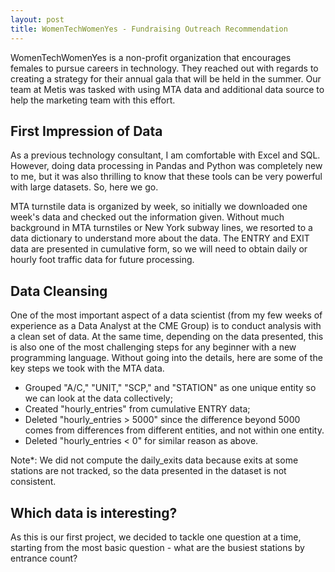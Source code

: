 ```yaml
---
layout: post
title: WomenTechWomenYes - Fundraising Outreach Recommendation
---
```


WomenTechWomenYes is a non-profit organization that encourages females to pursue careers in technology. They reached out with regards to creating a strategy for their annual gala that will be held in the summer. Our team at Metis was tasked with using MTA data and additional data source to help the marketing team with this effort. 

## First Impression of Data
As a previous technology consultant, I am comfortable with Excel and SQL. However, doing data processing in Pandas and Python was completely new to me, but it was also thrilling to know that these tools can be very powerful with large datasets. So, here we go. 

MTA turnstile data is organized by week, so initially we downloaded one week's data and checked out the information given. Without much background in MTA turnstiles or New York subway lines, we resorted to a data dictionary to understand more about the data. The ENTRY and EXIT data are presented in cumulative form, so we will need to obtain daily or hourly foot traffic data for future processing. 

## Data Cleansing
One of the most important aspect of a data scientist (from my few weeks of experience as a Data Analyst at the CME Group) is to conduct analysis with a clean set of data. At the same time, depending on the data presented, this is also one of the most challenging steps for any beginner with a new programming language. Without going into the details, here are some of the key steps we took with the MTA data. 
* Grouped "A/C," "UNIT," "SCP," and "STATION" as one unique entity so we can look at the data collectively;
* Created "hourly_entries" from cumulative ENTRY data;
* Deleted "hourly_entries > 5000" since the difference beyond 5000 comes from differences from different entities, and not within one entity.
* Deleted "hourly_entries < 0" for similar reason as above. 

Note*: We did not compute the daily_exits data because exits at some stations are not tracked, so the data presented in the dataset is not consistent. 

## Which data is interesting?
As this is our first project, we decided to tackle one question at a time, starting from the most basic question - what are the busiest stations by entrance count? 
